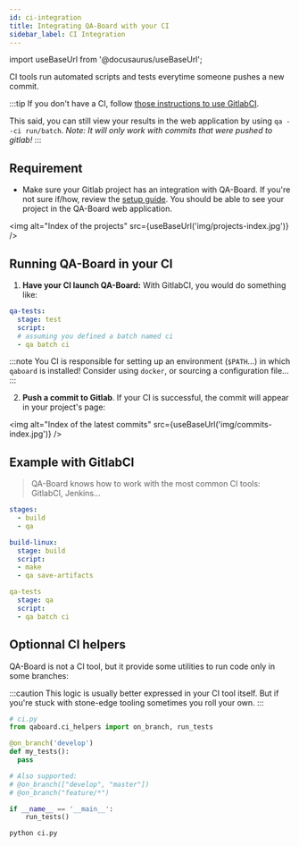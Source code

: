 ```yaml
---
id: ci-integration
title: Integrating QA-Board with your CI
sidebar_label: CI Integration
---
```

import useBaseUrl from '@docusaurus/useBaseUrl';

CI tools run automated scripts and tests everytime someone pushes a new commit.

:::tip
If you don't have a CI, follow [those instructions to use GitlabCI](https://docs.gitlab.com/ee/ci/quick_start/). 

This said, you can still view your results in the web application by using `qa --ci run/batch`. *Note: It will only work with commits that were pushed to gitlab!*
:::


## Requirement
- Make sure your Gitlab project has an integration with QA-Board. If you're not sure if/how, review the [setup guide](project-init). You should be able to see your project in the QA-Board web application.

<img alt="Index of the projects" src={useBaseUrl('img/projects-index.jpg')} />

## Running QA-Board in your CI
1. **Have your CI launch QA-Board:** With GitlabCI, you would do something like:

```yaml title="gitlab-ci.yml"
qa-tests:
  stage: test
  script:
  # assuming you defined a batch named ci
  - qa batch ci
```

:::note
You CI is responsible for setting up an environment (`$PATH`...) in which `qaboard` is installed! Consider using `docker`, or sourcing a configuration file...
:::

2. **Push a commit to Gitlab**. If your CI is successful, the commit will appear in your project's page: 

<img alt="Index of the latest commits" src={useBaseUrl('img/commits-index.jpg')} />


## Example with GitlabCI
> QA-Board knows how to work with the most common CI tools: GitlabCI, Jenkins...

```yaml title=".gitlab-ci.yml"
stages:
  - build
  - qa

build-linux:
  stage: build
  script:
  - make
  - qa save-artifacts

qa-tests
  stage: qa
  script:
  - qa batch ci
```

## Optionnal CI helpers
QA-Board is not a CI tool, but it provide some utilities to run code only in some branches:

:::caution
This logic is usually better expressed in your CI tool itself. But if you're stuck with stone-edge tooling sometimes you roll your own.
:::

```python
# ci.py
from qaboard.ci_helpers import on_branch, run_tests

@on_branch('develop')
def my_tests():
  pass

# Also supported:
# @on_branch(["develop", "master"])
# @on_branch("feature/*")

if __name__ == '__main__':
    run_tests()
```

```bash
python ci.py
```
